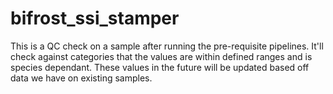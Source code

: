 # bifrost_ssi_stamper

This is a QC check on a sample after running the pre-requisite pipelines. It'll check against categories that the values are within defined ranges and is species dependant. These values in the future will be updated based off data we have on existing samples.